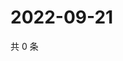 # 2022-09-21

共 0 条

<!-- BEGIN WEIBO -->
<!-- 最后更新时间 Wed Sep 21 2022 15:40:51 GMT+0800 (China Standard Time) -->

<!-- END WEIBO -->
